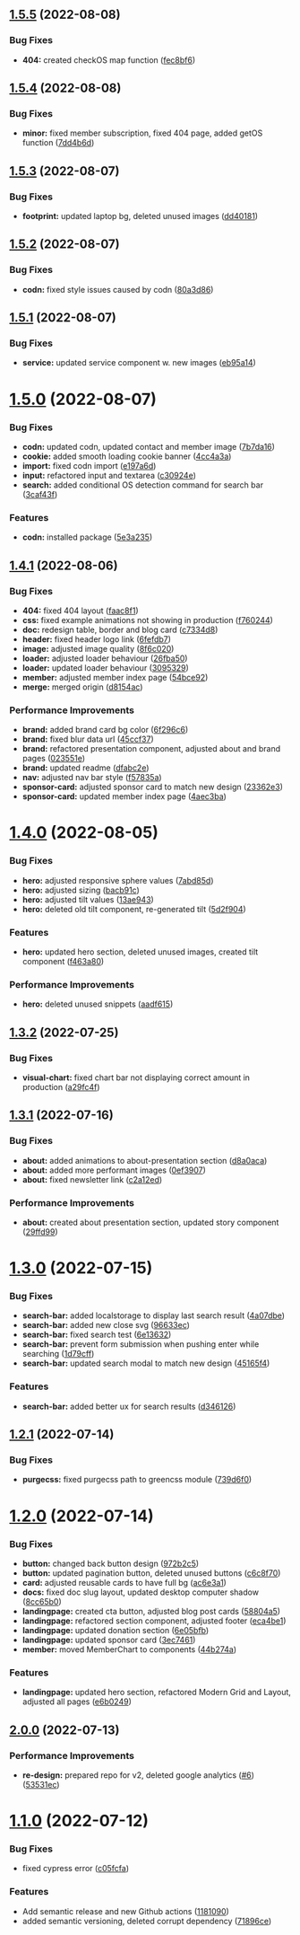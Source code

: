 ## [1.5.5](https://github.com/Se-Gl/greenCSS-frontend/compare/v1.5.4...v1.5.5) (2022-08-08)

### Bug Fixes

- **404:** created checkOS map function ([fec8bf6](https://github.com/Se-Gl/greenCSS-frontend/commit/fec8bf6814e3e6ececfcb54db105b48dc03acc41))

## [1.5.4](https://github.com/Se-Gl/greenCSS-frontend/compare/v1.5.3...v1.5.4) (2022-08-08)

### Bug Fixes

- **minor:** fixed member subscription, fixed 404 page, added getOS function ([7dd4b6d](https://github.com/Se-Gl/greenCSS-frontend/commit/7dd4b6df73a598365035df66d10fab654f9d0ec5))

## [1.5.3](https://github.com/Se-Gl/greenCSS-frontend/compare/v1.5.2...v1.5.3) (2022-08-07)

### Bug Fixes

- **footprint:** updated laptop bg, deleted unused images ([dd40181](https://github.com/Se-Gl/greenCSS-frontend/commit/dd40181823dd49b87182092c8a5339a40a525675))

## [1.5.2](https://github.com/Se-Gl/greenCSS-frontend/compare/v1.5.1...v1.5.2) (2022-08-07)

### Bug Fixes

- **codn:** fixed style issues caused by codn ([80a3d86](https://github.com/Se-Gl/greenCSS-frontend/commit/80a3d862a8133b32e1a56985e147ad91682a6868))

## [1.5.1](https://github.com/Se-Gl/greenCSS-frontend/compare/v1.5.0...v1.5.1) (2022-08-07)

### Bug Fixes

- **service:** updated service component w. new images ([eb95a14](https://github.com/Se-Gl/greenCSS-frontend/commit/eb95a144b1600401e65f6a446a403e37546a7d93))

# [1.5.0](https://github.com/Se-Gl/greenCSS-frontend/compare/v1.4.1...v1.5.0) (2022-08-07)

### Bug Fixes

- **codn:** updated codn, updated contact and member image ([7b7da16](https://github.com/Se-Gl/greenCSS-frontend/commit/7b7da167c2da49baa0cb2d7e91efc4966d8a1e21))
- **cookie:** added smooth loading cookie banner ([4cc4a3a](https://github.com/Se-Gl/greenCSS-frontend/commit/4cc4a3a0e096d4475a119f54bc425ea86a6a9415))
- **import:** fixed codn import ([e197a6d](https://github.com/Se-Gl/greenCSS-frontend/commit/e197a6d9eacd2fa977c24f2443c2a879fff1ffb9))
- **input:** refactored input and textarea ([c30924e](https://github.com/Se-Gl/greenCSS-frontend/commit/c30924e5ab5e4d78bd093a505353ad0b1ce35275))
- **search:** added conditional OS detection command for search bar ([3caf43f](https://github.com/Se-Gl/greenCSS-frontend/commit/3caf43f3e835a566265b522f02158becb5c8c9af))

### Features

- **codn:** installed package ([5e3a235](https://github.com/Se-Gl/greenCSS-frontend/commit/5e3a235b76af9e2a92bdc6b0847be981b021d9de))

## [1.4.1](https://github.com/Se-Gl/greenCSS-frontend/compare/v1.4.0...v1.4.1) (2022-08-06)

### Bug Fixes

- **404:** fixed 404 layout ([faac8f1](https://github.com/Se-Gl/greenCSS-frontend/commit/faac8f17653d20e7c93937d3d44cc2ae8b898142))
- **css:** fixed example animations not showing in production ([f760244](https://github.com/Se-Gl/greenCSS-frontend/commit/f760244d881eee3148ddfa17b76a3fb3626f4b16))
- **doc:** redesign table, border and blog card ([c7334d8](https://github.com/Se-Gl/greenCSS-frontend/commit/c7334d8c2a19c4487eab178562b3f9855a48e53f))
- **header:** fixed header logo link ([6fefdb7](https://github.com/Se-Gl/greenCSS-frontend/commit/6fefdb7a5c2a617680712c63da37bfbc2eabf33c))
- **image:** adjusted image quality ([8f6c020](https://github.com/Se-Gl/greenCSS-frontend/commit/8f6c020c4df508abffd8b8ed489ad3d95cbecaac))
- **loader:** adjusted loader behaviour ([26fba50](https://github.com/Se-Gl/greenCSS-frontend/commit/26fba50119bf8a7fadfa56559a8b35db0ba1f4c2))
- **loader:** updated loader behaviour ([3095329](https://github.com/Se-Gl/greenCSS-frontend/commit/30953298910eb0043bf940b30237c12907bd1a83))
- **member:** adjusted member index page ([54bce92](https://github.com/Se-Gl/greenCSS-frontend/commit/54bce92d26c68de70f2baea45bf5bfdec9355c79))
- **merge:** merged origin ([d8154ac](https://github.com/Se-Gl/greenCSS-frontend/commit/d8154ac1d60049afa39a4eb1dae3a11b03616803))

### Performance Improvements

- **brand:** added brand card bg color ([6f296c6](https://github.com/Se-Gl/greenCSS-frontend/commit/6f296c6b6e39df4ab5d45b256f0b3ef8aca88042))
- **brand:** fixed blur data url ([45ccf37](https://github.com/Se-Gl/greenCSS-frontend/commit/45ccf3779d50f6b2277a10cff36402fb8e1537a8))
- **brand:** refactored presentation component, adjusted about and brand pages ([023551e](https://github.com/Se-Gl/greenCSS-frontend/commit/023551e48db79b329c8a9c298b39ced94b0bf27d))
- **brand:** updated readme ([dfabc2e](https://github.com/Se-Gl/greenCSS-frontend/commit/dfabc2ee93ee4c05c97dbfe1b20a24fb78a73a34))
- **nav:** adjusted nav bar style ([f57835a](https://github.com/Se-Gl/greenCSS-frontend/commit/f57835a9200f8b50b5d4d50782a272c746e287c1))
- **sponsor-card:** adjusted sponsor card to match new design ([23362e3](https://github.com/Se-Gl/greenCSS-frontend/commit/23362e3d399a54dc5831965e4738f988505e6cdd))
- **sponsor-card:** updated member index page ([4aec3ba](https://github.com/Se-Gl/greenCSS-frontend/commit/4aec3babbabb3fc2e9b1056b1c3a1f8c4984400f))

# [1.4.0](https://github.com/Se-Gl/greenCSS-frontend/compare/v1.3.2...v1.4.0) (2022-08-05)

### Bug Fixes

- **hero:** adjusted responsive sphere values ([7abd85d](https://github.com/Se-Gl/greenCSS-frontend/commit/7abd85d6fbf1bb3e9b85465a352e7060b7ed855a))
- **hero:** adjusted sizing ([bacb91c](https://github.com/Se-Gl/greenCSS-frontend/commit/bacb91cfc4770ed90b85127f760ad5d451b0378f))
- **hero:** adjusted tilt values ([13ae943](https://github.com/Se-Gl/greenCSS-frontend/commit/13ae9439c5ea5f5425e4e6d50e83fce30b5bfe7a))
- **hero:** deleted old tilt component, re-generated tilt ([5d2f904](https://github.com/Se-Gl/greenCSS-frontend/commit/5d2f904a6a384711aa8a712c2461e2ab20045887))

### Features

- **hero:** updated hero section, deleted unused images, created tilt component ([f463a80](https://github.com/Se-Gl/greenCSS-frontend/commit/f463a80461572b73e7675466339e2d2db0c73286))

### Performance Improvements

- **hero:** deleted unused snippets ([aadf615](https://github.com/Se-Gl/greenCSS-frontend/commit/aadf615e356be0582c3cbb568dabbcb9e69bcc35))

## [1.3.2](https://github.com/Se-Gl/greenCSS-frontend/compare/v1.3.1...v1.3.2) (2022-07-25)

### Bug Fixes

- **visual-chart:** fixed chart bar not displaying correct amount in production ([a29fc4f](https://github.com/Se-Gl/greenCSS-frontend/commit/a29fc4fd427df3d62cf45c5db134a83ac9dd67b6))

## [1.3.1](https://github.com/Se-Gl/greenCSS-frontend/compare/v1.3.0...v1.3.1) (2022-07-16)

### Bug Fixes

- **about:** added animations to about-presentation section ([d8a0aca](https://github.com/Se-Gl/greenCSS-frontend/commit/d8a0aca230dab9461db1052b3c8fe393be17a24c))
- **about:** added more performant images ([0ef3907](https://github.com/Se-Gl/greenCSS-frontend/commit/0ef3907543359e7c4d8846b15b70317414a85112))
- **about:** fixed newsletter link ([c2a12ed](https://github.com/Se-Gl/greenCSS-frontend/commit/c2a12ede8dc18b297310f11da349274ff42d7c24))

### Performance Improvements

- **about:** created about presentation section, updated story component ([29ffd99](https://github.com/Se-Gl/greenCSS-frontend/commit/29ffd999d5b9cc481659c5284cb06a66d483c34d))

# [1.3.0](https://github.com/Se-Gl/greenCSS-frontend/compare/v1.2.1...v1.3.0) (2022-07-15)

### Bug Fixes

- **search-bar:** added localstorage to display last search result ([4a07dbe](https://github.com/Se-Gl/greenCSS-frontend/commit/4a07dbe1473c9774dafdd94b87405cc51d6e9b8b))
- **search-bar:** added new close svg ([96633ec](https://github.com/Se-Gl/greenCSS-frontend/commit/96633ec3df2e4fc61c20b80792f889d788d1b449))
- **search-bar:** fixed search test ([6e13632](https://github.com/Se-Gl/greenCSS-frontend/commit/6e136320f2f86c7e016de20f56f92a6fb6126e66))
- **search-bar:** prevent form submission when pushing enter while searching ([1d79cff](https://github.com/Se-Gl/greenCSS-frontend/commit/1d79cffc1313c21651c37b08fd36a572adf24483))
- **search-bar:** updated search modal to match new design ([45165f4](https://github.com/Se-Gl/greenCSS-frontend/commit/45165f4ade8f6006424d4161efca6ba90eb6d998))

### Features

- **search-bar:** added better ux for search results ([d346126](https://github.com/Se-Gl/greenCSS-frontend/commit/d346126f63750f9fa477f60ea276d732a64f729c))

## [1.2.1](https://github.com/Se-Gl/greenCSS-frontend/compare/v1.2.0...v1.2.1) (2022-07-14)

### Bug Fixes

- **purgecss:** fixed purgecss path to greencss module ([739d6f0](https://github.com/Se-Gl/greenCSS-frontend/commit/739d6f0ad02c8f70a7fbb444fcef30bb096f8ec0))

# [1.2.0](https://github.com/Se-Gl/greenCSS-frontend/compare/v1.1.1...v1.2.0) (2022-07-14)

### Bug Fixes

- **button:** changed back button design ([972b2c5](https://github.com/Se-Gl/greenCSS-frontend/commit/972b2c5c5fd49878a7215179ae58e06641bb2817))
- **button:** updated pagination button, deleted unused buttons ([c6c8f70](https://github.com/Se-Gl/greenCSS-frontend/commit/c6c8f70451554d5468ef9e5111df5035f7146b10))
- **card:** adjusted reusable cards to have full bg ([ac6e3a1](https://github.com/Se-Gl/greenCSS-frontend/commit/ac6e3a124d7111d985e37e44d91040e677e5d762))
- **docs:** fixed doc slug layout, updated desktop computer shadow ([8cc65b0](https://github.com/Se-Gl/greenCSS-frontend/commit/8cc65b0a28bb170d2ddb269e322a0471e2f54c82))
- **landingpage:** created cta button, adjusted blog post cards ([58804a5](https://github.com/Se-Gl/greenCSS-frontend/commit/58804a5beb77332328b8b62d722ddd56cb2657f0))
- **landingpage:** refactored section component, adjusted footer ([eca4be1](https://github.com/Se-Gl/greenCSS-frontend/commit/eca4be137b51b9febc930a54f5bdca2e7cdd02c4))
- **landingpage:** updated donation section ([6e05bfb](https://github.com/Se-Gl/greenCSS-frontend/commit/6e05bfbf2f107dce35992db67913138fdb489bda))
- **landingpage:** updated sponsor card ([3ec7461](https://github.com/Se-Gl/greenCSS-frontend/commit/3ec746184110c1d06268b0a9cf181163a563d671))
- **member:** moved MemberChart to components ([44b274a](https://github.com/Se-Gl/greenCSS-frontend/commit/44b274afce91d8d5aae9cf8b608e95bd214029a8))

### Features

- **landingpage:** updated hero section, refactored Modern Grid and Layout, adjusted all pages ([e6b0249](https://github.com/Se-Gl/greenCSS-frontend/commit/e6b0249ac272ab4886c283f5c4944b5df613507c))

## [2.0.0](https://github.com/Se-Gl/greenCSS-frontend/compare/v1.1.0...v2.0.0) (2022-07-13)

### Performance Improvements

- **re-design:** prepared repo for v2, deleted google analytics ([#6](https://github.com/Se-Gl/greenCSS-frontend/issues/6)) ([53531ec](https://github.com/Se-Gl/greenCSS-frontend/commit/53531ec19a98e2103c88c929f822beb0af5367b0))

# [1.1.0](https://github.com/Se-Gl/greenCSS-frontend/compare/v1.0.0...v1.1.0) (2022-07-12)

### Bug Fixes

- fixed cypress error ([c05fcfa](https://github.com/Se-Gl/greenCSS-frontend/commit/c05fcfae91a4d54c02856dc8fadd3041e7af74b8))

### Features

- Add semantic release and new Github actions ([1181090](https://github.com/Se-Gl/greenCSS-frontend/commit/1181090a97610fda4ba83e224de4b6dd3fc3d6a2))
- added semantic versioning, deleted corrupt dependency ([71896ce](https://github.com/Se-Gl/greenCSS-frontend/commit/71896ce578370688bd4e2325dd2ecc1864dfb3be))
